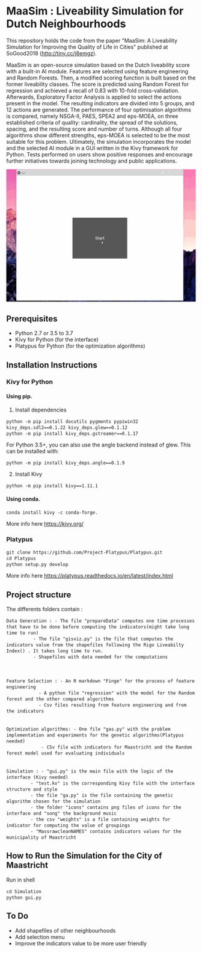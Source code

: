 # MaaSim : Liveability Simulation for Dutch Neighbourhoods

This repository holds the code from the paper "MaaSim: A Liveability Simulation for Improving the Quality of Life in Cities" published at SoGood2018 (http://tiny.cc/j8emgz).

MaaSim is an open-source simulation based on the Dutch liveability score with a built-in AI module. Features are selected using feature engineering and Random Forests. Then, a modified scoring function is built based on the former liveability classes. The score is predicted using Random Forest for regression and achieved a recall of 0.83 with 10-fold cross-validation. Afterwards, Exploratory Factor Analysis is applied to select the actions present in the model. The resulting indicators are divided into 5 groups, and 12 actions are generated. The performance of four optimisation algorithms is compared, namely NSGA-II, PAES, SPEA2 and eps-MOEA, on three established criteria of quality: cardinality, the spread of the solutions, spacing, and the resulting score and number of turns. Although all four algorithms show different strengths, eps-MOEA is selected to be the most suitable for this problem. Ultimately, the simulation incorporates the model and the selected AI module in a GUI written in the Kivy framework for Python. Tests performed on users show positive responses and encourage further initiatives towards joining technology and public applications.


![](june.gif)



## Prerequisites 


* Python 2.7 or 3.5 to 3.7 
* Kivy for Python (for the interface)
* Platypus for Python (for the optimization algorithms)


## Installation Instructions

### Kivy for Python

#### Using pip.

1. Install dependencies
````
python -m pip install docutils pygments pypiwin32 kivy_deps.sdl2==0.1.22 kivy_deps.glew==0.1.12
python -m pip install kivy_deps.gstreamer==0.1.17
````
For Python 3.5+, you can also use the angle backend instead of glew. This can be installed with: 

````
python -m pip install kivy_deps.angle==0.1.9
````

2. Install Kivy

````
python -m pip install kivy==1.11.1
````

#### Using conda.

````
conda install kivy -c conda-forge.
````

More info here https://kivy.org/


### Platypus 

````
git clone https://github.com/Project-Platypus/Platypus.git
cd Platypus
python setup.py develop
````
More info here https://platypus.readthedocs.io/en/latest/index.html

## Project structure


The differents folders contain :

	Data Generation : - The file "prepareData" computes one time processes that have to be done before computing the indicators(might take long time to run)
			  - The file "gisviz.py" is the file that computes the indicators value from the shapefiles following the Rigo Liveabilty Index() . It takes long time to run. 
			  - Shapefiles with data needed for the computations



	Feature Selection : - An R markdown "Finge" for the process of feature engineering
			    - A python file "regression" with the model for the Random forest and the other compared algorithms 
			    - Csv files resulting from feature engineering and from the indicators


	Optimization algorithms: - One file "gas.py" with the problem implementation and experiments for the genetic algorithms(Platypus needed)
				 - CSv file with indicators for Maastricht and the Random forest model used for evaluating individuals


	Simulation : - "gui.py" is the main file with the logic of the interface (Kivy needed)
		     - "test.kv" is the corresponding Kivy file with the interface structure and style 
		     - the file "ga.py" is the file containing the genetic algorithm chosen for the simulation
		     - the folder "icons" contains png files of icons for the interface and "song" the background music
		     - the csv "weights" is a file containing weights for indicator for computing the value of groupings
		     - "MassrawcleanNAMES" contains indicators values for the municipality of Maastricht
		     
## How to Run the Simulation for the City of Maastricht 

Run in shell 
```
cd Simulation
python gui.py
```


## To Do 
* Add shapefiles of other neighbourhoods
* Add selection menu
* Improve the indicators value to be more user friendly




